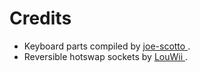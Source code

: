 # Credits

-   Keyboard parts compiled by [joe-scotto ](https://github.com/joe-scotto/scottokeebs/tree/main/Extras/ScottoKicad).
-   Reversible hotswap sockets by [LouWii ](https://github.com/LouWii/ErgoMax/tree/master/libs).
